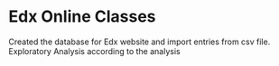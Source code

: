 # Edx Online Classes
Created the database for Edx website and import entries from csv file. Exploratory Analysis according to the analysis 

